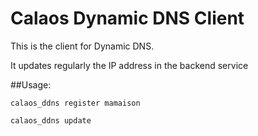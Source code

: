 # Calaos Dynamic DNS Client

This is the client for Dynamic DNS.

It updates regularly the IP address in the backend service

##Usage:
```
calaos_ddns register mamaison
```

```
calaos_ddns update
```
